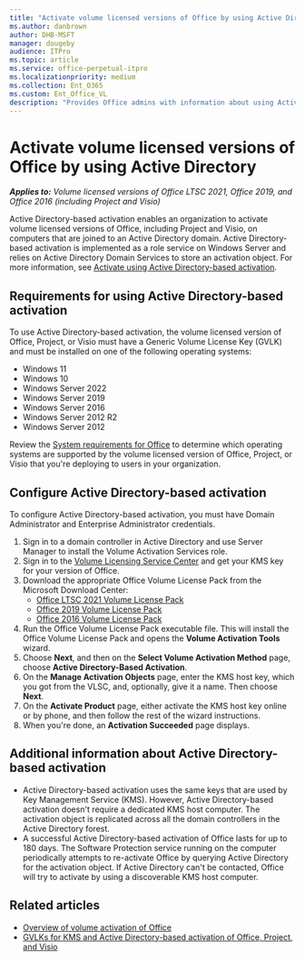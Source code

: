 ```yaml
---
title: "Activate volume licensed versions of Office by using Active Directory"
ms.author: danbrown
author: DHB-MSFT
manager: dougeby
audience: ITPro
ms.topic: article
ms.service: office-perpetual-itpro
ms.localizationpriority: medium
ms.collection: Ent_O365
ms.custom: Ent_Office_VL
description: "Provides Office admins with information about using Active Directory to activate volume licensed versions of Office, Project, and Visio."
---
```


# Activate volume licensed versions of Office by using Active Directory

***Applies to:*** *Volume licensed versions of Office LTSC 2021, Office 2019, and Office 2016 (including Project and Visio)*
  
Active Directory-based activation enables an organization to activate volume licensed versions of Office, including Project and Visio, on computers that are joined to an Active Directory domain. Active Directory-based activation is implemented as a role service on Windows Server and relies on Active Directory Domain Services to store an activation object. For more information, see [Activate using Active Directory-based activation](/windows/deployment/volume-activation/activate-using-active-directory-based-activation-client).

## Requirements for using Active Directory-based activation

To use Active Directory-based activation, the volume licensed version of Office, Project, or Visio must have a Generic Volume License Key (GVLK) and must be installed on one of the following operating systems:

- Windows 11
- Windows 10
- Windows Server 2022
- Windows Server 2019
- Windows Server 2016
- Windows Server 2012 R2
- Windows Server 2012  

Review the [System requirements for Office](https://www.microsoft.com/microsoft-365/microsoft-365-and-office-resources) to determine which operating systems are supported by the volume licensed version of Office, Project, or Visio that you're deploying to users in your organization.

## Configure Active Directory-based activation

To configure Active Directory-based activation, you must have Domain Administrator and Enterprise Administrator credentials.

1. Sign in to a domain controller in Active Directory and use Server Manager to install the Volume Activation Services role.
2. Sign in to the [Volume Licensing Service Center](https://www.microsoft.com/licensing/servicecenter/default.aspx) and get your KMS key for your version of Office.
3. Download the appropriate Office Volume License Pack from the Microsoft Download Center:
    - [Office LTSC 2021 Volume License Pack](https://www.microsoft.com/download/details.aspx?id=103446)
    - [Office 2019 Volume License Pack](https://www.microsoft.com/download/details.aspx?id=57342)
    - [Office 2016 Volume License Pack](https://www.microsoft.com/download/details.aspx?id=49164)
1. Run the Office Volume License Pack executable file. This will install the Office Volume License Pack and opens the **Volume Activation Tools** wizard.
1. Choose **Next**, and then on the **Select Volume Activation Method** page, choose **Active Directory-Based Activation**.
1. On the **Manage Activation Objects** page, enter the KMS host key, which you got from the VLSC, and, optionally, give it a name. Then choose **Next**.
1. On the **Activate Product** page, either activate the KMS host key online or by phone, and then follow the rest of the wizard instructions.
1. When you're done, an **Activation Succeeded** page displays.

## Additional information about Active Directory-based activation

- Active Directory-based activation uses the same keys that are used by Key Management Service (KMS). However, Active Directory-based activation doesn't require a dedicated KMS host computer. The activation object is replicated across all the domain controllers in the Active Directory forest.
- A successful Active Directory-based activation of Office lasts for up to 180 days. The Software Protection service running on the computer periodically attempts to re-activate Office by querying Active Directory for the activation object. If Active Directory can't be contacted, Office will try to activate by using a discoverable KMS host computer.

## Related articles

- [Overview of volume activation of Office](plan-volume-activation-of-office.md)
- [GVLKs for KMS and Active Directory-based activation of Office, Project, and Visio](gvlks.md)
